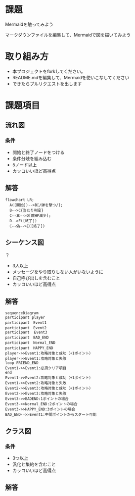 # 課題
Mermaidを触ってみよう

マークダウンファイルを編集して、Mermaidで図を描いてみよう

# 取り組み方
* 本プロジェクトをforkしてください。
* README.mdを編集して、Mermaidを使いこなしてください
* できたらプルリクエストを出します

# 課題項目
## 流れ図
### 条件
- 開始と終了ノードをつける
- 条件分岐を組み込む
- 5ノード以上
- カッコいいほど高得点

## 解答
```mermaid
flowchart LR;
  A([開始])-->B[/弾を撃つ/];
  B-->C{当たり判定}
  C--真-->D[敵HP減少];
  D-->E([終了])
  C--偽-->E([終了])
```

## シーケンス図
？
- 3人以上
- メッセージをやり取りしない人がいないように
- 自己呼び出しを含むこと
- カッコいいほど高得点

## 解答
```mermaid
sequenceDiagram
participant player
participant　Event1
participant　Event2
participant  Event3
participant　BAD_END
participant　Normal_END
participant　HAPPY_END
player->>Event1:攻略対象と成功（+1ポイント）
player->>Event1:攻略対象と失敗
loop FRIEND_END
Event1->>Event1:必須クリア項目
end
Event1->>Event2:攻略対象と成功（+1ポイント）
Event1->>Event2:攻略対象と失敗
Event2->>Event3:攻略対象と成功（+1ポイント）
Event2->>Event3:攻略対象と失敗
Event3->>BADEND:1ポイントの場合
Event3->>Normal_END:2ポイントの場合
Event3->>HAPPY_END:3ポイントの場合
BAD_END-->>Event1:中間ポイントからスタート可能
```

## クラス図

### 条件
- 3つ以上
- 汎化と集約を含むこと
- カッコいいほど高得点

## 解答
